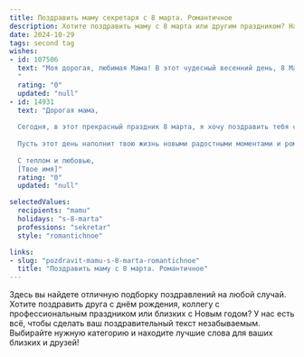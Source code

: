 ```yaml
---
title: Поздравить маму секретаря с 8 марта. Романтичное
description: Хотите поздравить маму с 8 марта или другим праздником? Наш ИИ создаст незабываемое поздравление, а вы обязательно выделитесь среди других.  
date: 2024-10-29
tags: second tag
wishes:
- id: 107506
  text: "Моя дорогая, любимая Мама! В этот чудесный весенний день, 8 Марта, я хочу поздравить тебя, мою прекрасную секретаршу жизни, с праздником! Твоя забота, внимательность и  нежность — это секрет, который делает наш дом наполненным теплом и счастьем.  Ты словно волшебница, умеющая организовать всё и при этом оставаться такой нежной и романтичной. Спасибо тебе за все, что ты делаешь! Пусть этот день будет наполнен радостью, цветами и любовью, а весь год — счастьем и благополучием!  Целую тебя крепко-крепко!
  "
  rating: "0"
  updated: "null"
- id: 14931
  text: "Дорогая мама,
  
  Сегодня, в этот прекрасный праздник 8 марта, я хочу поздравить тебя с твоим особенным днем. Ты не только замечательная мама, но и прекрасный секретарь, который всегда находит слова даже в самых сложных ситуациях. Твоя внимательность и забота делают мир вокруг нас более гармоничным и теплым.
  
  Пусть этот день наполнит твою жизнь новыми радостными моментами и романтическими встречами. Ты заслуживаешь всего самого лучшего, и я желаю тебе счастья, здоровья и любви, которая будет согревать тебя каждый день.
  
  С теплом и любовью,
  [Твое имя]"
  rating: "0"
  updated: "null"

selectedValues:
  recipients: "mamu"
  holidays: "s-8-marta"
  professions: "sekretar"
  style: "romantichnoe"

links:
- slug: "pozdravit-mamu-s-8-marta-romantichnoe"
  title: "Поздравить маму с 8 марта. Романтичное"
---
```


Здесь вы найдете отличную подборку поздравлений на любой случай.
Хотите поздравить друга с днём рождения, коллегу с профессиональным праздником или близких с Новым годом? У нас есть всё, чтобы сделать ваш поздравительный текст незабываемым. Выбирайте нужную категорию и находите лучшие слова для ваших близких и друзей!
